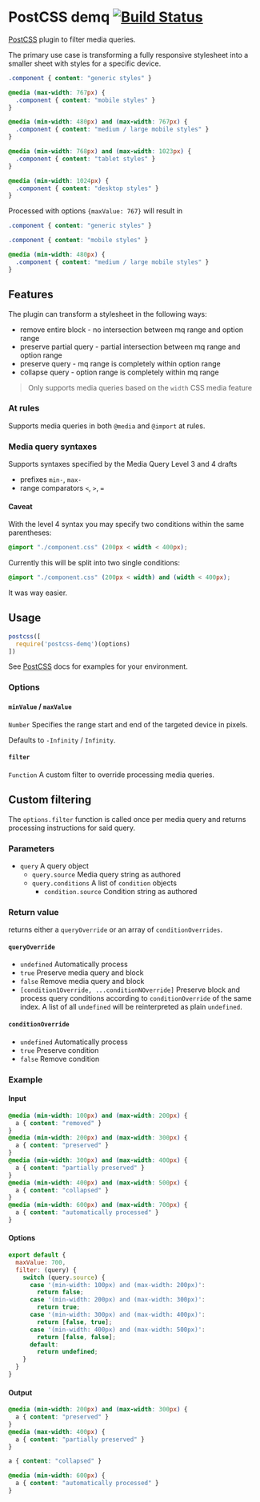 # PostCSS demq [![Build Status][ci-img]][ci]

[PostCSS]: https://github.com/postcss/postcss
[ci-img]:  https://travis-ci.org/bonniernews/postcss-demq.svg
[ci]:      https://travis-ci.org/bonniernews/postcss-demq

[PostCSS] plugin to filter media queries.

The primary use case is transforming a fully responsive stylesheet into a smaller sheet with styles for a specific device.

```css
.component { content: "generic styles" }

@media (max-width: 767px) {
  .component { content: "mobile styles" }
}

@media (min-width: 480px) and (max-width: 767px) {
  .component { content: "medium / large mobile styles" }
}

@media (min-width: 768px) and (max-width: 1023px) {
  .component { content: "tablet styles" }
}

@media (min-width: 1024px) {
  .component { content: "desktop styles" }
}
```

Processed with options `{maxValue: 767}` will result in

```css
.component { content: "generic styles" }

.component { content: "mobile styles" }

@media (min-width: 480px) {
  .component { content: "medium / large mobile styles" }
}
```

## Features

The plugin can transform a stylesheet in the following ways:

- remove entire block - no intersection between mq range and option range
- preserve partial query - partial intersection between mq range and option range
- preserve query - mq range is completely within option range
- collapse query - option range is completely within mq range

> Only supports media queries based on the `width` CSS media feature

### At rules

Supports media queries in both `@media` and `@import` at rules.

### Media query syntaxes

Supports syntaxes specified by the Media Query Level 3 and 4 drafts

- prefixes `min-`, `max-`
- range comparators `<`, `>`, `=`

#### Caveat

With the level 4 syntax you may specify two conditions within the same parentheses:

```css
@import "./component.css" (200px < width < 400px);
```

Currently this will be split into two single conditions:

```css
@import "./component.css" (200px < width) and (width < 400px);
```

It was way easier.

## Usage

```js
postcss([
  require('postcss-demq')(options)
])
```

See [PostCSS] docs for examples for your environment.

### Options

#### `minValue` / `maxValue`
`Number` Specifies the range start and end of the targeted device in pixels.

Defaults to `-Infinity` / `Infinity`.

#### `filter`
`Function` A custom filter to override processing media queries.

## Custom filtering
The `options.filter` function is called once per media query and returns processing instructions for said query.

### Parameters
- `query` A query object
  - `query.source` Media query string as authored
  - `query.conditions` A list of `condition` objects
    - `condition.source` Condition string as authored

### Return value
returns either a `queryOverride` or an array of `conditionOverrides`.

#### `queryOverride`
- `undefined` Automatically process
- `true` Preserve media query and block
- `false` Remove media query and block
- `[condition1Override, ...conditionNOverride]` Preserve block and process query conditions according to `conditionOverride` of the same index.
  A list of all `undefined` will be reinterpreted as plain `undefined`.

#### `conditionOverride`
- `undefined` Automatically process
- `true` Preserve condition
- `false` Remove condition

### Example

#### Input
```css
@media (min-width: 100px) and (max-width: 200px) {
  a { content: "removed" }
}
@media (min-width: 200px) and (max-width: 300px) {
  a { content: "preserved" }
}
@media (min-width: 300px) and (max-width: 400px) {
  a { content: "partially preserved" }
}
@media (min-width: 400px) and (max-width: 500px) {
  a { content: "collapsed" }
}
@media (min-width: 600px) and (max-width: 700px) {
  a { content: "automatically processed" }
}
```

#### Options
```js
export default {
  maxValue: 700,
  filter: (query) {
    switch (query.source) {
      case '(min-width: 100px) and (max-width: 200px)':
        return false;
      case '(min-width: 200px) and (max-width: 300px)':
        return true;
      case '(min-width: 300px) and (max-width: 400px)':
        return [false, true];
      case '(min-width: 400px) and (max-width: 500px)':
        return [false, false];
      default:
        return undefined;
    }
  }
}
```

#### Output
```css
@media (min-width: 200px) and (max-width: 300px) {
  a { content: "preserved" }
}
@media (max-width: 400px) {
  a { content: "partially preserved" }
}

a { content: "collapsed" }

@media (min-width: 600px) {
  a { content: "automatically processed" }
}
```
